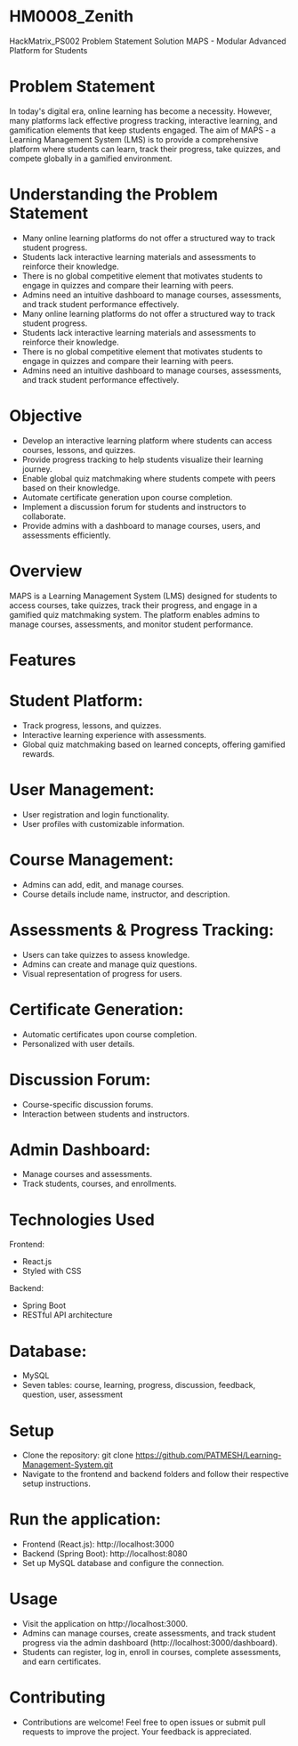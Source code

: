 # HM0008_Zenith
HackMatrix_PS002 Problem Statement Solution
MAPS - Modular Advanced Platform for Students

# Problem Statement

In today's digital era, online learning has become a necessity. However, many platforms lack effective progress tracking, interactive learning, and gamification elements that keep students engaged. The aim of MAPS - a Learning Management System (LMS) is to provide a comprehensive platform where students can learn, track their progress, take quizzes, and compete globally in a gamified environment.

# Understanding the Problem Statement

* Many online learning platforms do not offer a structured way to track student progress.
* Students lack interactive learning materials and assessments to reinforce their knowledge.
* There is no global competitive element that motivates students to engage in quizzes and compare their learning with peers.
* Admins need an intuitive dashboard to manage courses, assessments, and track student performance effectively.
* Many online learning platforms do not offer a structured way to track student progress.
* Students lack interactive learning materials and assessments to reinforce their knowledge.
* There is no global competitive element that motivates students to engage in quizzes and compare their learning with peers.
* Admins need an intuitive dashboard to manage courses, assessments, and track student performance effectively.
  
# Objective

* Develop an interactive learning platform where students can access courses, lessons, and quizzes.
* Provide progress tracking to help students visualize their learning journey.
* Enable global quiz matchmaking where students compete with peers based on their knowledge.
* Automate certificate generation upon course completion.
* Implement a discussion forum for students and instructors to collaborate.
* Provide admins with a dashboard to manage courses, users, and assessments efficiently.

# Overview

MAPS is a Learning Management System (LMS) designed for students to access courses, take quizzes, track their progress, and engage in a gamified quiz matchmaking system. The platform enables admins to manage courses, assessments, and monitor student performance.

# Features

# Student Platform:

* Track progress, lessons, and quizzes.
* Interactive learning experience with assessments.
* Global quiz matchmaking based on learned concepts, offering gamified rewards.

# User Management:

* User registration and login functionality.
* User profiles with customizable information.

# Course Management:

* Admins can add, edit, and manage courses.
* Course details include name, instructor, and description.

# Assessments & Progress Tracking:

* Users can take quizzes to assess knowledge.
* Admins can create and manage quiz questions.
* Visual representation of progress for users.

# Certificate Generation:

* Automatic certificates upon course completion.
* Personalized with user details.

# Discussion Forum:

* Course-specific discussion forums.
* Interaction between students and instructors.

# Admin Dashboard:

* Manage courses and assessments.
* Track students, courses, and enrollments.

# Technologies Used

Frontend:

* React.js
* Styled with CSS

Backend:

* Spring Boot
* RESTful API architecture

# Database:

* MySQL
* Seven tables: course, learning, progress, discussion, feedback, question, user, assessment

# Setup

* Clone the repository:
git clone https://github.com/PATMESH/Learning-Management-System.git
* Navigate to the frontend and backend folders and follow their respective setup instructions.

# Run the application:

* Frontend (React.js): http://localhost:3000
* Backend (Spring Boot): http://localhost:8080
* Set up MySQL database and configure the connection.

# Usage

* Visit the application on http://localhost:3000.
* Admins can manage courses, create assessments, and track student progress via the admin dashboard (http://localhost:3000/dashboard).
* Students can register, log in, enroll in courses, complete assessments, and earn certificates.

# Contributing

* Contributions are welcome! Feel free to open issues or submit pull requests to improve the project. Your feedback is appreciated.
